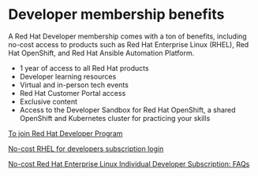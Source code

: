 # Developer membership benefits
A Red Hat Developer membership comes with a ton of benefits, including no-cost access to products such as Red Hat Enterprise Linux (RHEL), Red Hat OpenShift, and Red Hat Ansible Automation Platform.
 
- 1 year of access to all Red Hat products
- Developer learning resources
-  Virtual and in-person tech events
-  Red Hat Customer Portal access
-  Exclusive content
-  Access to the Developer Sandbox for Red Hat OpenShift, a shared OpenShift and Kubernetes cluster for practicing your skills

[To join Red Hat Developer Program](https://developers.redhat.com/register?intcmp=701f2000001OMHaAAO)

[No-cost RHEL for developers subscription login](https://developers.redhat.com/products/rhel/download)

[No-cost Red Hat Enterprise Linux Individual Developer Subscription: FAQs](https://developers.redhat.com/articles/faqs-no-cost-red-hat-enterprise-linux#general)
